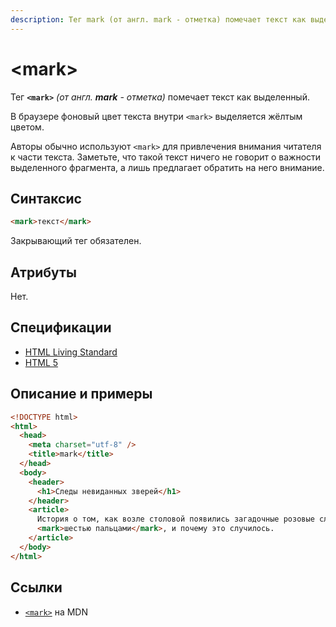```yaml
---
description: Тег mark (от англ. mark - отметка) помечает текст как выделенный
---
```


# &lt;mark&gt;

Тег **`<mark>`** _(от англ. **mark** - отметка)_ помечает текст как выделенный.

В браузере фоновый цвет текста внутри `<mark>` выделяется жёлтым цветом.

Авторы обычно используют `<mark>` для привлечения внимания читателя к части текста. Заметьте, что такой текст ничего не говорит о важности выделенного фрагмента, а лишь предлагает обратить на него внимание.

## Синтаксис

```html
<mark>текст</mark>
```

Закрывающий тег обязателен.

## Атрибуты

Нет.

## Спецификации

- [HTML Living Standard](https://html.spec.whatwg.org/multipage/semantics.html#the-mark-element)
- [HTML 5](http://www.w3.org/TR/html5/text-level-semantics.html#the-mark-element)

## Описание и примеры

```html
<!DOCTYPE html>
<html>
  <head>
    <meta charset="utf-8" />
    <title>mark</title>
  </head>
  <body>
    <header>
      <h1>Следы невиданных зверей</h1>
    </header>
    <article>
      История о том, как возле столовой появились загадочные розовые следы с
      <mark>шестью пальцами</mark>, и почему это случилось.
    </article>
  </body>
</html>
```

## Ссылки

- [`<mark>`](https://developer.mozilla.org/ru/docs/Web/HTML/Element/mark) на MDN
